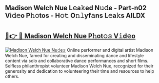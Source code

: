 ## Madison Welch Nue L𝚎a𝚔ed N𝚞𝚍e - Part-n02 Vi𝚍𝚎o P𝚑𝚘tos - H𝚘𝚝 O𝚗𝚕yf𝚊ns L𝚎a𝚔s AlLDX

# <h2><a href="http://kf5y8w.oniu.top/?m=Madison+Welch+Nue">🔗👉 🔴 Madison Welch Nue P𝚑ot𝚘𝚜 V𝚒d𝚎o</a></h2>

[![Madison Welch Nue Nu𝚍e𝚜](https://i.imgur.com/0qMVB7G.gif)](http://kf5y8w.oniu.top/?m=Madison+Welch+Nue)
Online performer and digital artist Madison Welch Nue, famed for creating and disseminating dance and lifestyle content via solo and collaborative dance performances and short films. Selfless philanthropist volunteer Madison Welch Nue, recognized for their generosity and dedication to volunteering their time and resources to help others.  
